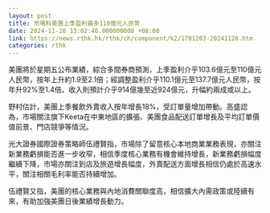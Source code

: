 ```yaml
---
layout: post
title: 市場料美團上季盈利最多110億元人民幣
date: 2024-11-28 13:02:46.000000000 +08:00
link: https://news.rthk.hk/rthk/ch/component/k2/1781203-20241128.htm
categories: rthk
---
```


美團將於星期五公布業績，綜合多間券商預測，上季盈利介乎103.6億元至110億元人民幣，按年上升約1.9至2.1倍；經調整盈利介乎110.1億元至137.7億元人民幣，按年升92%至1.4倍。收入則預計介乎914億幾至近924億元，升幅約兩成或以上。

野村估計，美團上季餐飲外賣收入按年增長18%，受訂單量增加帶動。高盛認為，市場關注旗下Keeta在中東地區的擴張、美團食品配送訂單增長及平均訂單價值前景、門店競爭等情況。

光大證券國際證券策略師伍禮賢指，市場除了留意核心本地商業業務表現，亦關注新業務虧損能否進一步收窄，相信季度核心業務有機會維持增長，新業務虧損幅度繼續下降，市場亦關注到店及旅遊增長幅度，外賣配送方面增長相信仍處於高速水平，關注相關毛利率能否持續增加。

伍禮賢又指，美團的核心業務與內地消費關聯度高，相信擴大內需政策或陸續有來，有助加強美團日後業績增長動力。
